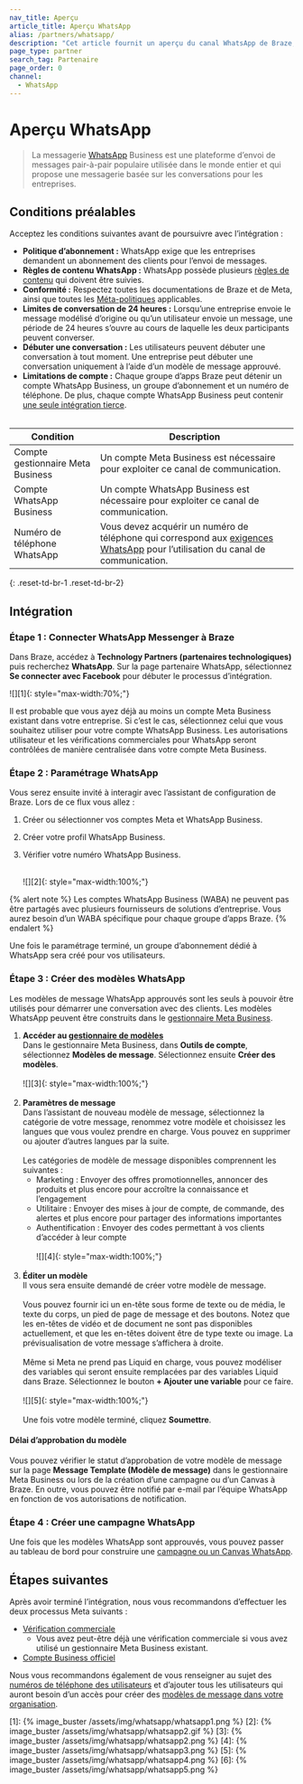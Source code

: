 ```yaml
---
nav_title: Aperçu
article_title: Aperçu WhatsApp
alias: /partners/whatsapp/
description: "Cet article fournit un aperçu du canal WhatsApp de Braze, les prérequis et des conseils pour démarrer l’intégration."
page_type: partner
search_tag: Partenaire
page_order: 0
channel:
  - WhatsApp
---
```


# Aperçu WhatsApp

> La messagerie [WhatsApp](https://www.whatsapp.com/) Business est une plateforme d’envoi de messages pair-à-pair populaire utilisée dans le monde entier et qui propose une messagerie basée sur les conversations pour les entreprises.	

## Conditions préalables

Acceptez les conditions suivantes avant de poursuivre avec l’intégration :

- **Politique d’abonnement :** WhatsApp exige que les entreprises demandent un abonnement des clients pour l’envoi de messages.
- **Règles de contenu WhatsApp :** WhatsApp possède plusieurs [règles de contenu](https://www.whatsapp.com/legal/commerce-policy?l=en) qui doivent être suivies.
- **Conformité :** Respectez toutes les documentations de Braze et de Meta, ainsi que toutes les [Méta-politiques](https://www.whatsapp.com/legal/?lang=en) applicables.
- **Limites de conversation de 24 heures :** Lorsqu’une entreprise envoie le message modélisé d’origine ou qu’un utilisateur envoie un message, une période de 24 heures s’ouvre au cours de laquelle les deux participants peuvent converser. 
- **Débuter une conversation :** Les utilisateurs peuvent débuter une conversation à tout moment. Une entreprise peut débuter une conversation uniquement à l’aide d’un modèle de message approuvé.
- **Limitations de compte :** Chaque groupe d’apps Braze peut détenir un compte WhatsApp Business, un groupe d’abonnement et un numéro de téléphone. De plus, chaque compte WhatsApp Business peut contenir [une seule intégration tierce](https://developers.facebook.com/docs/whatsapp/embedded-signup/faq#faq_194614375799047). 
<br><br>

| Condition| Description|
| ---| --- |
| Compte gestionnaire Meta Business | Un compte Meta Business est nécessaire pour exploiter ce canal de communication. |
| Compte WhatsApp Business | Un compte WhatsApp Business est nécessaire pour exploiter ce canal de communication. |
| Numéro de téléphone WhatsApp | Vous devez acquérir un numéro de téléphone qui correspond aux [exigences WhatsApp](https://developers.facebook.com/docs/whatsapp/phone-numbers/) pour l’utilisation du canal de communication.  | 
{: .reset-td-br-1 .reset-td-br-2}

## Intégration

### Étape 1 : Connecter WhatsApp Messenger à Braze

Dans Braze, accédez à **Technology Partners (partenaires technologiques)** puis recherchez **WhatsApp**. Sur la page partenaire WhatsApp, sélectionnez **Se connecter avec Facebook** pour débuter le processus d’intégration.

![][1]{: style="max-width:70%;"}

Il est probable que vous ayez déjà au moins un compte Meta Business existant dans votre entreprise. Si c’est le cas, sélectionnez celui que vous souhaitez utiliser pour votre compte WhatsApp Business. Les autorisations utilisateur et les vérifications commerciales pour WhatsApp seront contrôlées de manière centralisée dans votre compte Meta Business.

### Étape 2 : Paramétrage WhatsApp
Vous serez ensuite invité à interagir avec l’assistant de configuration de Braze. Lors de ce flux vous allez :
1. Créer ou sélectionner vos comptes Meta et WhatsApp Business.
2. Créer votre profil WhatsApp Business.
3. Vérifier votre numéro WhatsApp Business.<br><br>

	![][2]{: style="max-width:100%;"}

{% alert note %}
Les comptes WhatsApp Business (WABA) ne peuvent pas être partagés avec plusieurs fournisseurs de solutions d’entreprise. Vous aurez besoin d’un WABA spécifique pour chaque groupe d’apps Braze.
{% endalert %}	

Une fois le paramétrage terminé, un groupe d’abonnement dédié à WhatsApp sera créé pour vos utilisateurs.

### Étape 3 : Créer des modèles WhatsApp

Les modèles de message WhatsApp approuvés sont les seuls à pouvoir être utilisés pour démarrer une conversation avec des clients. Les modèles WhatsApp peuvent être construits dans le [gestionnaire Meta Business](https://www.facebook.com/business/help/2055875911147364?id=2129163877102343).

1. **Accéder au [gestionnaire de modèles](https://business.facebook.com/wa/manage/message-templates)**<br>
Dans le gestionnaire Meta Business, dans **Outils de compte**, sélectionnez **Modèles de message**.
Sélectionnez ensuite **Créer des modèles**.<br><br>![][3]{: style="max-width:100%;"}<br><br>
2. **Paramètres de message**<br>
Dans l’assistant de nouveau modèle de message, sélectionnez la catégorie de votre message, renommez votre modèle et choisissez les langues que vous voulez prendre en charge. Vous pouvez en supprimer ou ajouter d’autres langues par la suite.<br><br> 
	Les catégories de modèle de message disponibles comprennent les suivantes :
	- Marketing : Envoyer des offres promotionnelles, annoncer des produits et plus encore pour accroître la connaissance et l’engagement
	- Utilitaire : Envoyer des mises à jour de compte, de commande, des alertes et plus encore pour partager des informations importantes
	- Authentification : Envoyer des codes permettant à vos clients d’accéder à leur compte<br><br> 
	![][4]{: style="max-width:100%;"}<br><br>
3. **Éditer un modèle**<br>
Il vous sera ensuite demandé de créer votre modèle de message. <br><br>Vous pouvez fournir ici un en-tête sous forme de texte ou de média, le texte du corps, un pied de page de message et des boutons. Notez que les en-têtes de vidéo et de document ne sont pas disponibles actuellement, et que les en-têtes doivent être de type texte ou image. La prévisualisation de votre message s’affichera à droite. <br><br>Même si Meta ne prend pas Liquid en charge, vous pouvez modéliser des variables qui seront ensuite remplacées par des variables Liquid dans Braze. Sélectionnez le bouton **+ Ajouter une variable** pour ce faire.<br><br>![][5]{: style="max-width:100%;"}<br><br>Une fois votre modèle terminé, cliquez **Soumettre**. 

#### Délai d’approbation du modèle

Vous pouvez vérifier le statut d’approbation de votre modèle de message sur la page **Message Template (Modèle de message)** dans le gestionnaire Meta Business ou lors de la création d’une campagne ou d’un Canvas à Braze. En outre, vous pouvez être notifié par e-mail par l’équipe WhatsApp en fonction de vos autorisations de notification. 

### Étape 4 : Créer une campagne WhatsApp

Une fois que les modèles WhatsApp sont approuvés, vous pouvez passer au tableau de bord pour construire une [campagne ou un Canvas WhatsApp]({{site.baseurl}}/user_guide/message_building_by_channel/whatsapp/create/). 

## Étapes suivantes

Après avoir terminé l’intégration, nous vous recommandons d’effectuer les deux processus Meta suivants :
- [Vérification commerciale](https://www.facebook.com/business/help/2058515294227817?id=180505742745347)
	- Vous avez peut-être déjà une vérification commerciale si vous avez utilisé un gestionnaire Meta Business existant. 
- [Compte Business officiel](https://www.facebook.com/business/help/604726921052590?ref=search_new_0)

Nous vous recommandons également de vous renseigner au sujet des [numéros de téléphone des utilisateurs]({{iste.baseurl}}/user_guide/message_building_by_channel/whatsapp/user_phone_numbers/) et d’ajouter tous les utilisateurs qui auront besoin d’un accès pour créer des [modèles de message dans votre organisation](https://www.facebook.com/business/help/2169003770027706?id=2190812977867143).


[1]: {% image_buster /assets/img/whatsapp/whatsapp1.png %} 
[2]: {% image_buster /assets/img/whatsapp/whatsapp2.gif %} 
[3]: {% image_buster /assets/img/whatsapp/whatsapp2.png %} 
[4]: {% image_buster /assets/img/whatsapp/whatsapp3.png %} 
[5]: {% image_buster /assets/img/whatsapp/whatsapp4.png %} 
[6]: {% image_buster /assets/img/whatsapp/whatsapp5.png %} 
